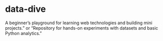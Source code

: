 # data-dive
A beginner’s playground for learning web technologies and building mini projects.” or “Repository for hands-on experiments with datasets and basic Python analytics.”
